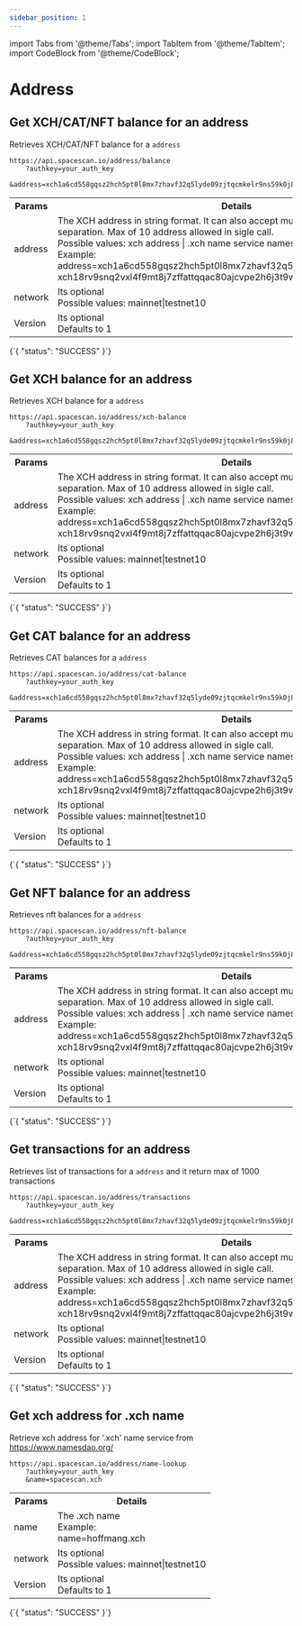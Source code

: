 ```yaml
---
sidebar_position: 1
---
```

import Tabs from '@theme/Tabs';
import TabItem from '@theme/TabItem';
import CodeBlock from '@theme/CodeBlock';

# Address


## Get XCH/CAT/NFT balance for an address

Retrieves XCH/CAT/NFT balance for a `address`

```
https://api.spacescan.io/address/balance
    ?authkey=your_auth_key
    &address=xch1a6cd558gqsz2hch5pt0l8mx7zhavf32q5lyde09zjtqcmkelr9ns59k0j8
```

<Tabs>
  <TabItem value="Request" label="Request" default>
    <table border="0">
      <tr><th colspan="10">Params</th><th>Details</th></tr>
      <tr>
        <td colspan="10">address</td>
        <td>The XCH address in string format. It can also accept multiple address with comma separation. Max of 10 address allowed in sigle call.
        <br/>
        Possible values:
        xch address | .xch name service names
        <br/>
        Example:<br/> address=xch1a6cd558gqsz2hch5pt0l8mx7zhavf32q5lyde09zjtqcmkelr9ns59k0j8,<br/>xch18rv9snq2vxl4f9mt8j7zffattqqac80ajcvpe2h6j3t9w8y53l3s8970ya
        </td>
      </tr>
      <tr><td colspan="10">network</td><td>Its optional <br/>
      Possible values:
      mainnet|testnet10</td></tr>
      <tr><td colspan="10">Version</td><td>Its optional <br/>
      Defaults to 1</td></tr>
    </table>
  </TabItem>
  <TabItem value="Response" label="Response">
    <CodeBlock language="jsx">
    {`{
      "status": "SUCCESS"
    }`}
    </CodeBlock>
  </TabItem>
</Tabs>



## Get XCH balance for an address

Retrieves XCH balance for a `address`

```
https://api.spacescan.io/address/xch-balance
    ?authkey=your_auth_key
    &address=xch1a6cd558gqsz2hch5pt0l8mx7zhavf32q5lyde09zjtqcmkelr9ns59k0j8
```

<Tabs>
  <TabItem value="Request" label="Request" default>
    <table border="0">
        <tr><th colspan="10">Params</th><th>Details</th></tr>
       <tr><td colspan="10">address</td><td>The XCH address in string format. It can also accept multiple address with comma separation. Max of 10 address allowed in sigle call.
        <br/>
        Possible values:
        xch address | .xch name service names
        <br/>
        Example:<br/> address=xch1a6cd558gqsz2hch5pt0l8mx7zhavf32q5lyde09zjtqcmkelr9ns59k0j8,<br/>xch18rv9snq2vxl4f9mt8j7zffattqqac80ajcvpe2h6j3t9w8y53l3s8970ya
      </td></tr>
      <tr><td colspan="10">network</td><td>Its optional <br/>
      Possible values:
      mainnet|testnet10</td></tr>
      <tr><td colspan="10">Version</td><td>Its optional <br/>
      Defaults to 1</td></tr>
    </table>
  </TabItem>
  <TabItem value="Response" label="Response">
  <CodeBlock language="jsx">
  {`{
    "status": "SUCCESS"
}`}
  </CodeBlock>
  </TabItem>
</Tabs>

## Get CAT balance for an address

Retrieves CAT balances for a `address`

```
https://api.spacescan.io/address/cat-balance
    ?authkey=your_auth_key
    &address=xch1a6cd558gqsz2hch5pt0l8mx7zhavf32q5lyde09zjtqcmkelr9ns59k0j8
```

<Tabs>
  <TabItem value="Request" label="Request" default>
    <table border="0">
        <tr><th colspan="10">Params</th><th>Details</th></tr>
        <tr><td colspan="10">address</td><td>The XCH address in string format. It can also accept multiple address with comma separation. Max of 10 address allowed in sigle call.
        <br/>
        Possible values:
        xch address | .xch name service names
        <br/>
        Example:<br/> address=xch1a6cd558gqsz2hch5pt0l8mx7zhavf32q5lyde09zjtqcmkelr9ns59k0j8,<br/>xch18rv9snq2vxl4f9mt8j7zffattqqac80ajcvpe2h6j3t9w8y53l3s8970ya
      </td></tr>
      <tr><td colspan="10">network</td><td>Its optional <br/>
      Possible values:
      mainnet|testnet10</td></tr>
      <tr><td colspan="10">Version</td><td>Its optional <br/>
      Defaults to 1</td></tr>
    </table>
  </TabItem>
  <TabItem value="Response" label="Response">
  <CodeBlock language="jsx">
  {`{
    "status": "SUCCESS"
}`}
  </CodeBlock>
  </TabItem>
</Tabs>

## Get NFT balance for an address

Retrieves nft balances for a `address`

```
https://api.spacescan.io/address/nft-balance
    ?authkey=your_auth_key
    &address=xch1a6cd558gqsz2hch5pt0l8mx7zhavf32q5lyde09zjtqcmkelr9ns59k0j8
```

<Tabs>
  <TabItem value="Request" label="Request" default>
    <table border="0">
        <tr><th colspan="10">Params</th><th>Details</th></tr>
        <tr><td colspan="10">address</td><td>The XCH address in string format. It can also accept multiple address with comma separation. Max of 10 address allowed in sigle call.
        <br/>
        Possible values:
        xch address | .xch name service names
        <br/>
        Example:<br/> address=xch1a6cd558gqsz2hch5pt0l8mx7zhavf32q5lyde09zjtqcmkelr9ns59k0j8,<br/>xch18rv9snq2vxl4f9mt8j7zffattqqac80ajcvpe2h6j3t9w8y53l3s8970ya
      </td></tr>
      <tr><td colspan="10">network</td><td>Its optional <br/>
      Possible values:
      mainnet|testnet10</td></tr>
      <tr><td colspan="10">Version</td><td>Its optional <br/>
      Defaults to 1</td></tr>
    </table>
  </TabItem>
  <TabItem value="Response" label="Response">
  <CodeBlock language="jsx">
  {`{
    "status": "SUCCESS"
}`}
  </CodeBlock>
  </TabItem>
</Tabs>

## Get transactions for an address

Retrieves list of transactions for a `address` and it return max of 1000 transactions

```
https://api.spacescan.io/address/transactions
    ?authkey=your_auth_key
    &address=xch1a6cd558gqsz2hch5pt0l8mx7zhavf32q5lyde09zjtqcmkelr9ns59k0j8
```

<Tabs>
  <TabItem value="Request" label="Request" default>
    <table border="0">
        <tr><th colspan="10">Params</th><th>Details</th></tr>
        <tr><td colspan="10">address</td><td>The XCH address in string format. It can also accept multiple address with comma separation. Max of 10 address allowed in sigle call.
        <br/>
        Possible values:
        xch address | .xch name service names
        <br/>
        Example:<br/> address=xch1a6cd558gqsz2hch5pt0l8mx7zhavf32q5lyde09zjtqcmkelr9ns59k0j8,<br/>xch18rv9snq2vxl4f9mt8j7zffattqqac80ajcvpe2h6j3t9w8y53l3s8970ya
      </td></tr>
      <tr><td colspan="10">network</td><td>Its optional <br/>
      Possible values:
      mainnet|testnet10</td></tr>
      <tr><td colspan="10">Version</td><td>Its optional <br/>
      Defaults to 1</td></tr>
    </table>
  </TabItem>
  <TabItem value="Response" label="Response">
  <CodeBlock language="jsx">
  {`{
    "status": "SUCCESS"
}`}
  </CodeBlock>
  </TabItem>
</Tabs>

## Get xch address for .xch name

Retrieve xch address for '.xch' name service from https://www.namesdao.org/

```
https://api.spacescan.io/address/name-lookup
    ?authkey=your_auth_key
    &name=spacescan.xch
```

<Tabs>
  <TabItem value="Request" label="Request" default>
    <table border="0">
        <tr><th colspan="10">Params</th><th>Details</th></tr>
        <tr><td colspan="10">name</td><td> The .xch name 
        <br/>
        Example:<br/> name=hoffmang.xch
      </td></tr>
      <tr><td colspan="10">network</td><td>Its optional <br/>
      Possible values:
      mainnet|testnet10</td></tr>
      <tr><td colspan="10">Version</td><td>Its optional <br/>
      Defaults to 1</td></tr>
    </table>
  </TabItem>
  <TabItem value="Response" label="Response">
  <CodeBlock language="jsx">
  {`{
    "status": "SUCCESS"
}`}
  </CodeBlock>
  </TabItem>
</Tabs>
